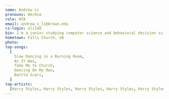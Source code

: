 ```yaml
---
name: Andrew Li
pronouns: He/Him
role: HTA
email: andrew_s_li@brown.edu
cs-login: ali140
bio: I'm a junior studying computer science and behavioral decision sciences! Come talk to me about sports, boba places, or Netflix shows! Also I'm a huge fan of the Washington Commanders.
hometown: Falls Church, VA
photo:
top-songs:
  [
    Slow Dancing in a Burning Room,
    As It Was,
    Take Me to Church,
    Dancing On My Own,
    Battle Scars,
  ]
top-artists:
  [Harry Styles, Harry Styles, Harry Styles, Harry Styles, Harry Styles]
---
```

